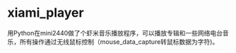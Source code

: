 xiami_player
============

用Python在mini2440做了个虾米音乐播放程序，可以播放专辑和一些网络电台音乐，所有操作通过无线鼠标控制（mouse_data_capture转鼠标数据为字符)。

